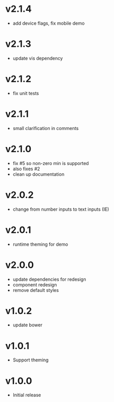 v2.1.4
==================
* add device flags, fix mobile demo

v2.1.3
==================
* update vis dependency

v2.1.2
==================
* fix unit tests

v2.1.1
==================
* small clarification in comments

v2.1.0
==================
* fix #5 so non-zero min is supported
* also fixes #2
* clean up documentation

v2.0.2
==================
* change from number inputs to text inputs (IE)

v2.0.1
==================
* runtime theming for demo

v2.0.0
==================
* update dependencies for redesign
* component redesign
* remove default styles

v1.0.2
==================
* update bower

v1.0.1
==================
* Support theming

v1.0.0
==================
* Initial release
